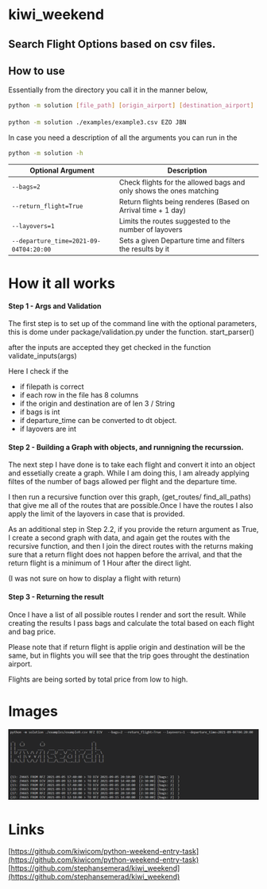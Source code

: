 # kiwi_weekend

## Search Flight Options based on csv files.

## How to use

Essentially from the directory you call it in the manner below,

```bash
python -m solution [file_path] [origin_airport] [destination_airport]

python -m solution ./examples/example3.csv EZO JBN
```

In case you need a description of all the arguments you can run in the

```bash
python -m solution -h
```

| Optional Argument                      | Description                                                         |
| -------------------------------------- | ------------------------------------------------------------------- |
| `--bags=2`                             | Check flights for the allowed bags and only shows the ones matching |
| `--return_flight=True`                 | Return flights being renderes (Based on Arrival time + 1 day)       |
| `--layovers=1`                         | Limits the routes suggested to the number of layovers               |
| `--departure_time=2021-09-04T04:20:00` | Sets a given Departure time and filters the results by it           |

# How it all works

#### Step 1 - Args and Validation

The first step is to set up of the command line with the optional parameters, this is dome under package/validation.py under the function. start_parser()

after the inputs are accepted they get checked in the function validate_inputs(args)

Here I check if the

- if filepath is correct
- if each row in the file has 8 columns
- if the origin and destination are of len 3 / String
- if bags is int
- if departure_time can be converted to dt object.
- if layovers are int

#### Step 2 - Building a Graph with objects, and runnigning the recurssion.

The next step I have done is to take each flight and convert it into an object and essetially create a graph. While I am doing this, I am already applying filtes of the number of bags allowed per flight and the departure time.

I then run a recursive function over this graph, (get_routes/ find_all_paths) that give me all of the routes that are possible.Once I have the routes I also apply the limit of the layovers in case that is provided.

As an additional step in Step 2.2, if you provide the return argument as True, I create a second graph with data, and again get the routes with the recursive function, and then I join the direct routes with the returns making sure that a return flight does not happen before the arrival, and that the return flight is a minimum of 1 Hour after the direct light.

(I was not sure on how to display a flight with return)

#### Step 3 - Returning the result

Once I have a list of all possible routes I render and sort the result.
While creating the results I pass bags and calculate the total based on each flight and bag price.

Please note that if return flight is applie origin and destination will be the same, but in flights you will see that the trip goes throught the destination airport.

Flights are being sorted by total price from low to high.

# Images

![](https://github.com/stephansemerad/kiwi_weekend/raw/main/imgs/capture.png)

# Links

[https://github.com/kiwicom/python-weekend-entry-task](https://github.com/kiwicom/python-weekend-entry-task)<br />
[https://github.com/stephansemerad/kiwi_weekend](https://github.com/stephansemerad/kiwi_weekend)
